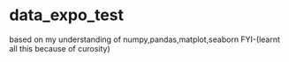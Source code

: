 # data_expo_test
based  on my understanding of numpy,pandas,matplot,seaborn   FYI-(learnt all this because of curosity)

